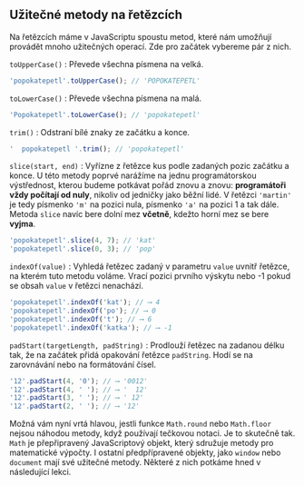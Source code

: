 ## Užitečné metody na řetězcích

Na řetězcích máme v JavaScriptu spoustu metod, které nám umožňují provádět mnoho užitečných operací. Zde pro začátek vybereme pár z nich.

`toUpperCase()`
: Převede všechna písmena na velká.

```js
'popokatepetl'.toUpperCase(); // 'POPOKATEPETL'
```

`toLowerCase()`
: Převede všechna písmena na malá.

```js
'Popokatepetl'.toLowerCase(); // 'popokatepetl'
```

`trim()`
: Odstraní bílé znaky ze začátku a konce.

```js
'  popokatepetl '.trim(); // 'popokatepetl'
```

`slice(start, end)`
: Vyřízne z řetězce kus podle zadaných pozic začátku a konce. U této metody poprvé narážíme na jednu programátorskou výstřednost, kterou budeme potkávat pořád znovu a znovu: **programátoři vždy počítají od nuly**, nikoliv od jedničky jako běžní lidé. V řetězci `'martin'` je tedy písmenko `'m'` na pozici nula, písmenko `'a'` na pozici 1 a tak dále. Metoda `slice` navíc bere dolní mez **včetně**, kdežto horní mez se bere **vyjma**.

```js
'popokatepetl'.slice(4, 7); // 'kat'
'popokatepetl'.slice(0, 3); // 'pop'
```

`indexOf(value)`
: Vyhledá řetězec zadaný v parametru `value` uvnitř řetězce, na kterém tuto metodu voláme. Vrací pozici prvního výskytu nebo -1 pokud se obsah `value` v řetězci nenachází.

```js
'popokatepetl'.indexOf('kat'); // ⟶ 4
'popokatepetl'.indexOf('po'); // ⟶ 0
'popokatepetl'.indexOf('t'); // ⟶ 6
'popokatepetl'.indexOf('katka'); // ⟶ -1
```

`padStart(targetLength, padString)`
: Prodlouží řetězec na zadanou délku tak, že na začátek přidá opakování řetězce `padString`. Hodí se na zarovnávání nebo na formátování čísel.

```js
'12'.padStart(4, '0'); // ⟶ '0012'
'12'.padStart(4, ' '); // ⟶ '  12'
'12'.padStart(3, ' '); // ⟶ ' 12'
'12'.padStart(2, ' '); // ⟶ '12'
```

Možná vám nyní vrtá hlavou, jestli funkce `Math.round` nebo `Math.floor` nejsou náhodou metody, když používají tečkovou notaci. Je to skutečně tak. `Math` je přepřipravený JavaScriptový objekt, který sdružuje metody pro matematické výpočty. I ostatní předpřípravené objekty, jako `window` nebo `document` mají své užitečné metody. Některé z nich potkáme hned v následující lekci.
